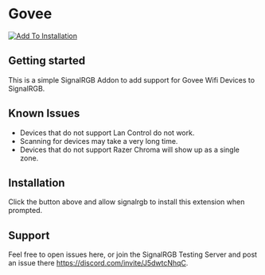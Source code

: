 # Govee

[![Add To Installation](https://marketplace.signalrgb.com/resources/add-extension-256.png 'Add to My SignalRGB Installation')](signalrgb://addon/install?url=https://gitlab.com/signalrgb/Govee)

## Getting started
This is a simple SignalRGB Addon to add support for Govee Wifi Devices to SignalRGB.

## Known Issues
- Devices that do not support Lan Control do not work.
- Scanning for devices may take a very long time.
- Devices that do not support Razer Chroma will show up as a single zone.

## Installation
Click the button above and allow signalrgb to install this extension when prompted.

## Support
Feel free to open issues here, or join the SignalRGB Testing Server and post an issue there https://discord.com/invite/J5dwtcNhqC.